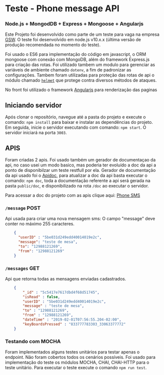 # Teste - Phone message API
### Node.js + MongodDB + Express + Mongoose + Angularjs

Este Projeto foi desenvolvido como parte de um teste para vaga na empresa [GSW](https://www.gsw.com.br/sao-jose-dos-campos-sp).
O teste foi desenvolvido em node.js v10.x.x (última versão de produção recomendada no momento do teste).

Foi usado o ES6 para implementação do código em javascript, o ORM mongoose com conexão com MongoDB, além do framework Express.js para criação das rotas.
Foi utilizado tambem um modulo para gerenciar as variáveis de ambiente chamado ` dotenv `, a fim de padronizar as configurações.
Tambem foram utilizadas para proteção das rotas de api o módulo chamado [` helmet `](https://helmetjs.github.io/) que protege contra diversos métodos de ataques. 

No front foi utilizado o framework [Angularjs](https://angularjs.org/) para renderização das paginas

## Iniciando servidor
Após clonar o repositório, navegue até a pasta do projeto e execute o comando: ` npm install ` para baixar e instalar as dependências do projeto.
Em seguida, inicie o servidor executando com comando: `npm start`.  O servidor iniciará na porta `3003`.


## APIS
Foram criadas 2 apis.
Foi usado também um gerador de documentaçao da api, no caso usei um modo basico, mas poderia ter evoluído a doc da api a ponto de disponibilzar um teste restfull por ela.
Gerador de documentação da api usado foi o [Apidoc](http://apidocjs.com/), para atualizar a doc da api basta executar o comando: ` npm doc `, 
toda a documentação referente a api será gerada na pasta ` public/doc `, e disponibilizado na rota `/doc` ao executar o servidor.

Para acessar a doc do projeto com as apis clique aqui: [Phone SMS](https://phone-send-sms.herokuapp.com/doc/)

###	`/message` POST 
Api usada para criar uma nova mensagem sms:
O campo "message" deve conter no máximo 255 caracteres.

```json
    {  
      "userID" : "5be031d249edd40014019e2c",
      "message": "teste de mesa",
      "to": "12988121269",
      "from": "12988121269"
    }
```
### `/messages` GET 
Api que retorna todas as mensagens enviadas cadastrados.

```json
    {
        "_id" : "5c5417e7617dbd4f68d51745",
        "isRead" : false,
        "userID" : "5be031d249edd40014019e2c",
        "message" : "teste de mesa",
        "to" : "12988121269",
        "from" : "12988121269",
        "dateTime" : "2019-02-01T07:56:55.204-02:00",
        "keyBoardsPressed" : "833777783303_33063377772"
    }
```

### Testando com MOCHA
Foram implementados alguns testes unitários para testar apenas o endpoint. Não foram cobertos todos os cenários possíveis.
Foi usado para implementação do teste os módulos MOCHA, CHAI, CHAI-HTTP para o teste unitário.
Para executar o teste execute o comando `npm run test`.
